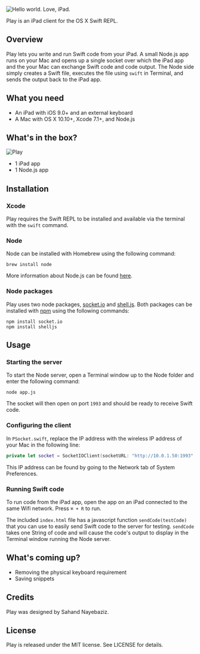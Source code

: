 ![Hello world. Love, iPad.](http://dropbox.com/s/0z2hgfx4po1cegx/hello-world-love-ipad.png?dl=1)

Play is an iPad client for the OS X Swift REPL.

## Overview

Play lets you write and run Swift code from your iPad. A small Node.js app runs on your Mac and opens up a single socket over which the iPad app and the your Mac can exchange Swift code and code output. The Node side simply creates a Swift file, executes the file using `swift` in Terminal, and sends the output back to the iPad app.

## What you need

- An iPad with iOS 9.0+ and an external keyboard
- A Mac with OS X 10.10+, Xcode 7.1+, and Node.js

## What's in the box?

![Play](https://www.dropbox.com/s/9j7hdom6kfkx7a8/play.gif?dl=1)

- 1 iPad app
- 1 Node.js app

## Installation

### Xcode

Play requires the Swift REPL to be installed and available via the terminal with the `swift` command.

### Node

Node can be installed with Homebrew using the following command:
```
brew install node
```
More information about Node.js can be found [here](https://nodejs.org/en/).

### Node packages

Play uses two node packages, [socket.io](https://github.com/socketio/socket.io) and [shell.js](https://github.com/shelljs/shelljs). Both packages can be installed with [npm](https://www.npmjs.com) using the following commands:
```
npm install socket.io
npm install shelljs
```

## Usage

### Starting the server

To start the Node server, open a Terminal window up to the Node folder and enter the following command:
```
node app.js
```

The socket will then open on port `1993` and should be ready to receive Swift code.

### Configuring the client

In `PSocket.swift`, replace the IP address with the wireless IP address of your Mac in the following line:

```swift
private let socket = SocketIOClient(socketURL: "http://10.0.1.50:1993", options: [])
```

This IP address can be found by going to the Network tab of System Preferences.

### Running Swift code

To run code from the iPad app, open the app on an iPad connected to the same Wifi network. Press `⌘ + R` to run.

The included `index.html` file has a javascript function `sendCode(testCode)` that you can use to easily send Swift code to the server for testing. `sendCode` takes one String of code and will cause the code's output to display in the Terminal window running the Node server. 

## What's coming up?

- Removing the physical keyboard requirement
- Saving snippets

## Credits

Play was designed by Sahand Nayebaziz.

## License

Play is released under the MIT license. See LICENSE for details.



